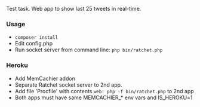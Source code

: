 Test task. Web app to show last 25 tweets in real-time.

### Usage
- ` composer install `
- Edit config.php
- Run socket server from command line: ` php bin/ratchet.php `

### Heroku
- Add MemCachier addon
- Separate Ratchet socket server to 2nd app. 
- Add file 'Procfile' with contents `web: php -f bin/ratchet.php` to 2nd app
- Both apps must have same MEMCACHIER_* env vars and IS_HEROKU=1
